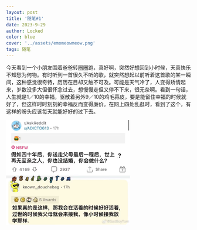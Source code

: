 ```yaml
---
layout: post
title: '随笔#1'
date: 2023-9-29
author: Locked
color: blue
cover: '../assets/emomeowmeow.png'
tags: 随笔
---
```


今天看到一个小朋友围着爸爸转圈圈跑，真好啊，突然好想回到小时候，天真快乐不知愁为何物。有时听到一首很久不听的歌，就突然想起以前听着这首歌的某一瞬间，这种感觉很奇特，历历在目却又触不可及。可能是天气冷了，人变得矫情起来，岁数没多大但很怀念过去，想慢慢走但又停不下来，很无奈啊。看到一句话，人生就是1／10的幸福，驱散着另外9／10的鸡毛蒜皮，要是能留住幸福的时候就好了，但这样时时刻刻的幸福反而变得廉价。在网上四处乱逛时，看到了这个，有这样的盼头应该每天就能好好的过下去。

<img src="../assets/pass.jpg" style="zoom:33%;" >

